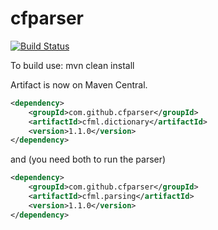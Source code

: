 cfparser
========
[![Build Status](https://api.travis-ci.org/cfparser/cfparser.svg?branch=master)](https://travis-ci.org/rpgleparser/rpgleparser)

To build use:
mvn clean install

Artifact is now on Maven Central.
```xml
<dependency>
    <groupId>com.github.cfparser</groupId>
    <artifactId>cfml.dictionary</artifactId>
    <version>1.1.0</version>
</dependency>
```
and (you need both to run the parser)

```xml
<dependency>
    <groupId>com.github.cfparser</groupId>
    <artifactId>cfml.parsing</artifactId>
    <version>1.1.0</version>
</dependency>
```
